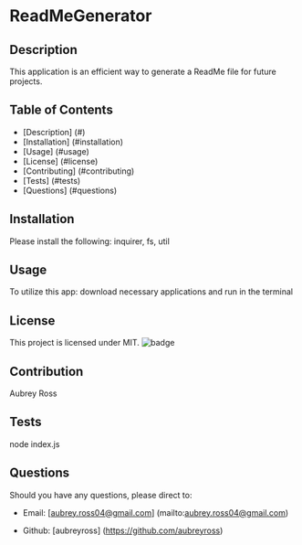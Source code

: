 # ReadMeGenerator


  ## Description
  This application is an efficient way to generate a ReadMe file for future projects.

  ## Table of Contents
  * [Description] (#)
  * [Installation] (#installation)
  * [Usage] (#usage)
  * [License] (#license)
  * [Contributing] (#contributing)
  * [Tests] (#tests)
  * [Questions] (#questions)

  ## Installation
  Please install the following: inquirer, fs, util

  ## Usage
  To utilize this app: download necessary applications and run in the terminal

  ## License
  This project is licensed under MIT. 
  ![badge](https://img.shields.io/badge/license-MIT-brightgreen)

  ## Contribution 
  Aubrey Ross

  ## Tests
  node index.js

  ## Questions
  Should you have any questions, please direct to:

  * Email: [aubrey.ross04@gmail.com] (mailto:aubrey.ross04@gmail.com)

  * Github: [aubreyross] (https://github.com/aubreyross)

